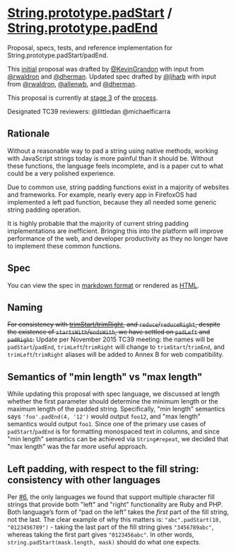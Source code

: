 # [String.prototype.padStart](https://github.com/es-shims/String.prototype.padStart) / [String.prototype.padEnd](https://github.com/es-shims/String.prototype.padEnd)
Proposal, specs, tests, and reference implementation for String.prototype.padStart/padEnd.

This [initial](http://wiki.ecmascript.org/doku.php?id=strawman:string_padding) proposal was drafted by [@KevinGrandon](https://github.com/kevingrandon) with input from [@rwaldron](https://github.com/rwaldron) and [@dherman](https://github.com/dherman).
Updated spec drafted by [@ljharb](https://github.com/ljharb) with input from [@rwaldron](https://github.com/rwaldron), [@allenwb](https://github.com/allenwb), and [@dherman](https://github.com/dherman).

This proposal is currently at [stage 3](https://github.com/tc39/ecma262) of the [process](https://tc39.github.io/process-document/).

Designated TC39 reviewers: @littledan @michaelficarra

## Rationale
Without a reasonable way to pad a string using native methods, working with JavaScript strings today is more painful than it should be. Without these functions, the language feels incomplete, and is a paper cut to what could be a very polished experience.

Due to common use, string padding functions exist in a majority of websites and frameworks. For example, nearly every app in FirefoxOS had implemented a left pad function, because they all needed some generic string padding operation.

It is highly probable that the majority of current string padding implementations are inefficient. Bringing this into the platform will improve performance of the web, and developer productivity as they no longer have to implement these common functions.

## Spec
You can view the spec in [markdown format](spec.md) or rendered as [HTML](http://tc39.github.io/proposal-string-pad-start-end/).

## Naming
~~For consistency with [trimStart/trimRight](https://github.com/sebmarkbage/ecmascript-string-left-right-trim), and `reduce`/`reduceRight`, despite the existence of `startsWith`/`endsWith`, we have settled on `padLeft` and `padRight`.~~
Update per November 2015 TC39 meeting: the names will be `padStart`/`padEnd`, `trimLeft`/`trimRight` will change to `trimStart`/`trimEnd`, and `trimLeft`/`trimRight` aliases will be added to Annex B for web compatibility.

## Semantics of "min length" vs "max length"
While updating this proposal with spec language, we discussed at length whether the first parameter should determine the minimum length or the maximum length of the padded string. Specifically, "min length" semantics says `'foo'.padEnd(4, '12')` would output `foo12`, and "max length" semantics would output `foo1`. Since one of the primary use cases of `padStart`/`padEnd` is for formatting monospaced text in columns, and since "min length" semantics can be achieved via `String#repeat`, we decided that "max length" was the far more useful approach.

## Left padding, with respect to the fill string: consistency with other languages
Per [#6](https://github.com/tc39/proposal-string-pad-start-end/issues/6), the only languages we found that support multiple character fill strings that provide both "left" and "right" functionality are Ruby and PHP. Both language’s form of “pad on the left” takes the *first* part of the fill string, not the last. The clear example of why this matters is: `"abc".padStart(10, "0123456789")` - taking the last part of the fill string gives `"3456789abc"`, whereas taking the first part gives `"0123456abc"`. In other words, `string.padStart(mask.length, mask)` should do what one expects.
